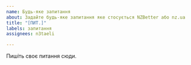 ```yaml
---
name: Будь-яке запитання
about: Задайте будь-яке запитання яке стосується NZBetter або nz.ua
title: "[ПИТ.]"
labels: запитання
assignees: n3taeli

---
```


Пишіть своє питання сюди.
